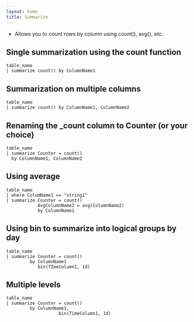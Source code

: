 ```yaml
---
layout: home
title: Summarize
---
```


- Allows you to count rows by column using count(), avg(), etc.

## Single summarization using the count function

```KQL
table_name
| summarize count() by ColumnName1
```

## Summarization on multiple columns

```KQL
table_name
| summarize count() by ColumnName1, ColumnName2
```

## Renaming the _count column to Counter (or your choice)

```KQL
table_name
| summarize Counter = count()
  by ColumnName1, ColumnName2
```

##  Using average

```KQL
table_name
| where ColumName1 == "string1"
| summarize Counter = count()
            AvgColumnName2 = avg(ColumnName2)
            by ColumnName1
```

## Using bin to summarize into logical groups by day

```KQL
table_name
| summarize Counter = count()
         by ColumnName1
            bin(TImeColumn1, 1d)
```

## Multiple levels

```KQL
table_name
| summarize Counter = count()
         by ColumnName1,
				    bin(TimeColumn1, 1d)
```